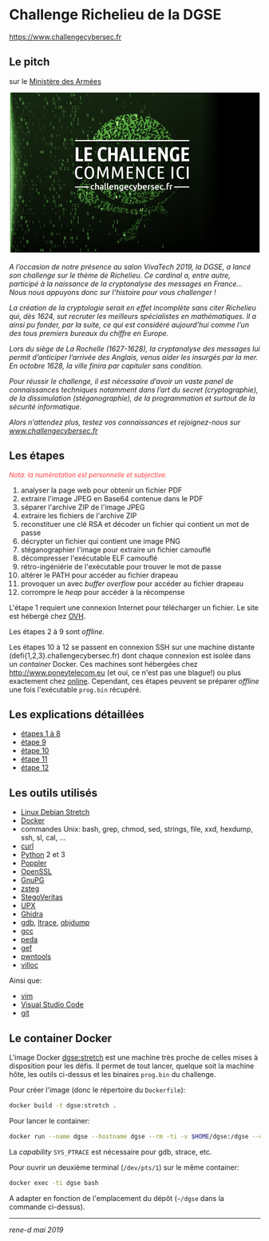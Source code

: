 # Challenge Richelieu de la DGSE
https://www.challengecybersec.fr

## Le pitch

sur le [Ministère des Armées](https://www.defense.gouv.fr/dgse/tout-le-site/le-challenge-richelieu-est-ouvert)

<!-- https://www.defense.gouv.fr/dgse/tout-le-site/le-challenge-richelieu-est-ouvert -->

<div align="center">
<!-- https://www.defense.gouv.fr/var/dicod/storage/images/base-de-medias/images/dgse-nouveau/challenge-richelieu/9669126-1-fre-FR/challenge-richelieu.jpg -->
<img src="challenge-richelieu_article_pleine_colonne.jpg" alt="challenge Richelieu">
</div>
<br/>
<div style="font-style: italic">
A l’occasion de notre présence au salon VivaTech 2019, la DGSE, a lancé son challenge sur le thème de Richelieu. Ce cardinal a, entre autre, participé à la naissance de la cryptanalyse des messages en France… Nous nous appuyons donc sur l’histoire pour vous challenger !


La création de la cryptologie serait en effet incomplète sans citer Richelieu qui, dès 1624, sut recruter les meilleurs spécialistes en mathématiques. Il a ainsi pu fonder, par la suite, ce qui est considéré aujourd’hui comme l’un des tous premiers bureaux du chiffre en Europe.


Lors du siège de La Rochelle (1627-1628), la cryptanalyse des messages lui permit d’anticiper l’arrivée des Anglais, venus aider les insurgés par la mer. En octobre 1628, la ville finira par capituler sans condition.


Pour réussir le challenge, il est nécessaire d’avoir un vaste panel de connaissances techniques notamment dans l’art du secret (cryptographie), de la dissimulation (stéganographie), de la programmation et surtout de la sécurité informatique.


Alors n’attendez plus, testez vos connaissances et rejoignez-nous sur www.challengecybersec.fr
</div>

## Les étapes

<div style="font-style:italic;font-size:small;color:#ff4040">
Nota: la numérotation est personnelle et subjective.
</div>

1. analyser la page web pour obtenir un fichier PDF
2. extraire l'image JPEG en Base64 contenue dans le PDF
3. séparer l'archive ZIP de l'image JPEG
4. extraire les fichiers de l'archive ZIP
5. reconstituer une clé RSA et décoder un fichier qui contient un mot de passe
6. décrypter un fichier qui contient une image PNG
7. stéganographier l'image pour extraire un fichier camouflé
8. décompresser l'exécutable ELF camouflé
9. rétro-ingéniérie de l'exécutable pour trouver le mot de passe
10. altérer le PATH pour accéder au fichier drapeau
11. provoquer un avec _buffer overflow_ pour accéder au fichier drapeau
12. corrompre le _heap_ pour accéder à la récompense

L'étape 1 requiert une connexion Internet pour télécharger un fichier. Le site est hébergé chez [OVH](https://www.ovh.com/fr/).

Les étapes 2 à 9 sont _offline_.

Les étapes 10 à 12 se passent en connexion SSH sur une machine distante (defi{1,2,3}.challengecybersec.fr) dont chaque connexion est isolée dans un _container_ Docker. Ces machines sont hébergées chez http://www.poneytelecom.eu (et oui, ce n'est pas une blague!) ou plus exactement chez [online](https://www.online.net/fr/). Cependant, ces étapes peuvent se préparer _offline_ une fois l'exécutable `prog.bin` récupéré.

## Les explications détaillées

* [étapes 1 à 8](challenge1/README.md)
* [étape 9](challenge2/README.md)
* [étape 10](defi1/README.md)
* [étape 11](defi2/README.md)
* [étape 12](defi3/README.md)

## Les outils utilisés

* [Linux Debian Stretch](https://www.debian.org/releases/stretch/)
* [Docker](https://docker.com)
* commandes Unix: bash, grep, chmod, sed, strings, file, xxd, hexdump, ssh, sl, cal, ...
* [curl](https://curl.haxx.se)
* [Python](https://www.python.org) 2 et 3
* [Poppler](http://poppler.freedesktop.org)
* [OpenSSL](http://openssl.org)
* [GnuPG](https://gnupg.org)
* [zsteg](https://github.com/zed-0xff/zsteg)
* [StegoVeritas](https://github.com/bannsec/stegoVeritas)
* [UPX](https://upx.github.io)
* [Ghidra](https://ghidra-sre.org)
* [gdb](https://www.gnu.org/software/gdb/), [ltrace](https://linux.die.net/man/1/ltrace), [objdump](https://linux.die.net/man/1/objdump)
* [gcc](https://gcc.gnu.org)
* [peda](https://github.com/longld/peda)
* [gef](https://github.com/hugsy/gef)
* [pwntools](https://github.com/Gallopsled/pwntools)
* [villoc](https://github.com/wapiflapi/villoc)

Ainsi que:
* [vim](https://www.vim.org)
* [Visual Studio Code](https://code.visualstudio.com)
* [git](https://git-scm.com)

## Le container Docker

L'image Docker [dgse:stretch](docker/stretch/Dockerfiler) est une machine très proche de celles mises à disposition pour les défis. Il permet de tout lancer, quelque soit la machine hôte, les outils ci-dessus et les binaires `prog.bin` du challenge.

Pour créer l'image (donc le répertoire du `Dockerfile`):
```bash
docker build -t dgse:stretch .
```

Pour lancer le container:
```bash
docker run --name dgse --hostname dgse --rm -ti -v $HOME/dgse:/dgse --cap-add=SYS_PTRACE dgse:stretch
```

La _capability_ `SYS_PTRACE` est nécessaire pour gdb, strace, etc.

Pour ouvrir un deuxième terminal (`/dev/pts/1`) sur le même container:
```bash
docker exec -ti dgse bash
```

A adapter en fonction de l'emplacement du dépôt (`~/dgse` dans la commande ci-dessus).

---
*rene-d mai 2019*
